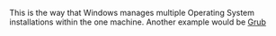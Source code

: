 This is the way that Windows manages multiple Operating System installations within the one machine. Another example would be [Grub](grub.md)